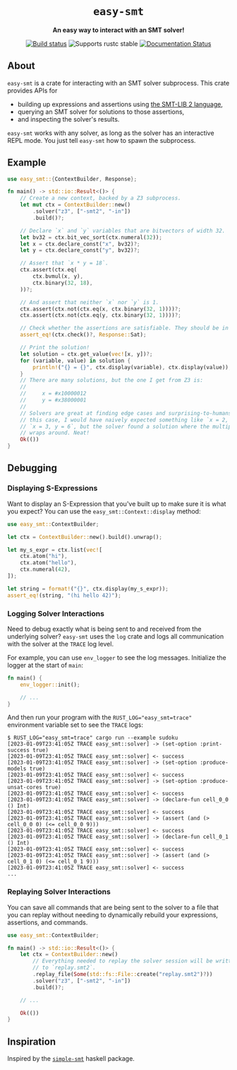 <div align="center">
  <h1><code>easy-smt</code></h1>

  <p>
    <strong>An easy way to interact with an SMT solver!</strong>
  </p>

  <p>
    <a href="https://github.com/elliottt/easy-smt/actions?query=workflow%3ACI"><img src="https://github.com/elliottt/easy-smt/actions/workflows/ci.yml/badge.svg" alt="Build status" /></a>
    <img src="https://img.shields.io/badge/rustc-stable+-green.svg" alt="Supports rustc stable" />
    <a href="https://docs.rs/easy-smt"><img src="https://docs.rs/easy-smt/badge.svg" alt="Documentation Status" /></a>
  </p>
</div>

## About

`easy-smt` is a crate for interacting with an SMT solver subprocess. This crate
provides APIs for

* building up expressions and assertions using [the SMT-LIB 2
  language](https://smtlib.cs.uiowa.edu/),
* querying an SMT solver for solutions to those assertions,
* and inspecting the solver's results.

`easy-smt` works with any solver, as long as the solver has an interactive REPL
mode. You just tell `easy-smt` how to spawn the subprocess.

## Example

```rust
use easy_smt::{ContextBuilder, Response};

fn main() -> std::io::Result<()> {
    // Create a new context, backed by a Z3 subprocess.
    let mut ctx = ContextBuilder::new()
        .solver("z3", ["-smt2", "-in"])
        .build()?;

    // Declare `x` and `y` variables that are bitvectors of width 32.
    let bv32 = ctx.bit_vec_sort(ctx.numeral(32));
    let x = ctx.declare_const("x", bv32)?;
    let y = ctx.declare_const("y", bv32)?;

    // Assert that `x * y = 18`.
    ctx.assert(ctx.eq(
        ctx.bvmul(x, y),
        ctx.binary(32, 18),
    ))?;

    // And assert that neither `x` nor `y` is 1.
    ctx.assert(ctx.not(ctx.eq(x, ctx.binary(32, 1))))?;
    ctx.assert(ctx.not(ctx.eq(y, ctx.binary(32, 1))))?;

    // Check whether the assertions are satisfiable. They should be in this example.
    assert_eq!(ctx.check()?, Response::Sat);

    // Print the solution!
    let solution = ctx.get_value(vec![x, y])?;
    for (variable, value) in solution {
        println!("{} = {}", ctx.display(variable), ctx.display(value));
    }
    // There are many solutions, but the one I get from Z3 is:
    //
    //     x = #x10000012
    //     y = #x38000001
    //
    // Solvers are great at finding edge cases and surprising-to-humans results! In
    // this case, I would have naively expected something like `x = 2, y = 9` or
    // `x = 3, y = 6`, but the solver found a solution where the multiplication
    // wraps around. Neat!
    Ok(())
}
```

## Debugging

### Displaying S-Expressions

Want to display an S-Expression that you've built up to make sure it is what you
expect? You can use the `easy_smt::Context::display` method:

```rust
use easy_smt::ContextBuilder;

let ctx = ContextBuilder::new().build().unwrap();

let my_s_expr = ctx.list(vec![
    ctx.atom("hi"),
    ctx.atom("hello"),
    ctx.numeral(42),
]);

let string = format!("{}", ctx.display(my_s_expr));
assert_eq!(string, "(hi hello 42)");
```

### Logging Solver Interactions

Need to debug exactly what is being sent to and received from the underlying
solver? `easy-smt` uses the `log` crate and logs all communication with the
solver at the `TRACE` log level.

For example, you can use `env_logger` to see the log messages. Initialize the
logger at the start of `main`:

```rust
fn main() {
    env_logger::init();

    // ...
}
```

And then run your program with the `RUST_LOG="easy_smt=trace"` environment
variable set to see the `TRACE` logs:

```shell
$ RUST_LOG="easy_smt=trace" cargo run --example sudoku
[2023-01-09T23:41:05Z TRACE easy_smt::solver] -> (set-option :print-success true)
[2023-01-09T23:41:05Z TRACE easy_smt::solver] <- success
[2023-01-09T23:41:05Z TRACE easy_smt::solver] -> (set-option :produce-models true)
[2023-01-09T23:41:05Z TRACE easy_smt::solver] <- success
[2023-01-09T23:41:05Z TRACE easy_smt::solver] -> (set-option :produce-unsat-cores true)
[2023-01-09T23:41:05Z TRACE easy_smt::solver] <- success
[2023-01-09T23:41:05Z TRACE easy_smt::solver] -> (declare-fun cell_0_0 () Int)
[2023-01-09T23:41:05Z TRACE easy_smt::solver] <- success
[2023-01-09T23:41:05Z TRACE easy_smt::solver] -> (assert (and (> cell_0_0 0) (<= cell_0_0 9)))
[2023-01-09T23:41:05Z TRACE easy_smt::solver] <- success
[2023-01-09T23:41:05Z TRACE easy_smt::solver] -> (declare-fun cell_0_1 () Int)
[2023-01-09T23:41:05Z TRACE easy_smt::solver] <- success
[2023-01-09T23:41:05Z TRACE easy_smt::solver] -> (assert (and (> cell_0_1 0) (<= cell_0_1 9)))
[2023-01-09T23:41:05Z TRACE easy_smt::solver] <- success
...
```

### Replaying Solver Interactions

You can save all commands that are being sent to the solver to a file that you
can replay without needing to dynamically rebuild your expressions, assertions,
and commands.

```rust
use easy_smt::ContextBuilder;

fn main() -> std::io::Result<()> {
    let ctx = ContextBuilder::new()
        // Everything needed to replay the solver session will be written
        // to `replay.smt2`.
        .replay_file(Some(std::fs::File::create("replay.smt2")?))
        .solver("z3", ["-smt2", "-in"])
        .build()?;

    // ...

    Ok(())
}
```

## Inspiration

Inspired by the [`simple-smt`](https://hackage.haskell.org/package/simple-smt)
haskell package.
